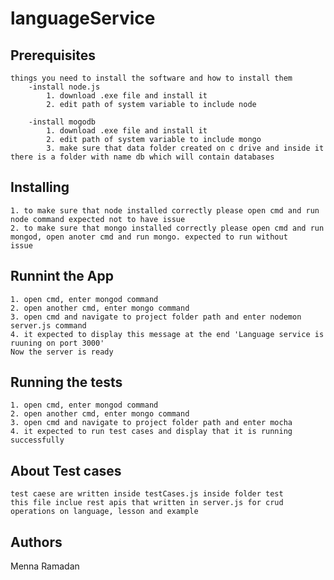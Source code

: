 # languageService
    
## Prerequisites
    things you need to install the software and how to install them
        -install node.js
            1. download .exe file and install it
            2. edit path of system variable to include node
            
        -install mogodb 
            1. download .exe file and install it
            2. edit path of system variable to include mongo
            3. make sure that data folder created on c drive and inside it there is a folder with name db which will contain databases
            


## Installing
    1. to make sure that node installed correctly please open cmd and run node command expected not to have issue
    2. to make sure that mongo installed correctly please open cmd and run mongod, open anoter cmd and run mongo. expected to run without        issue
    

## Runnint the App
    1. open cmd, enter mongod command
    2. open another cmd, enter mongo command
    3. open cmd and navigate to project folder path and enter nodemon server.js command 
    4. it expected to display this message at the end 'Language service is ruuning on port 3000'
    Now the server is ready
    
## Running the tests
    1. open cmd, enter mongod command
    2. open another cmd, enter mongo command
    3. open cmd and navigate to project folder path and enter mocha
    4. it expected to run test cases and display that it is running successfully


## About Test cases
    test caese are written inside testCases.js inside folder test
    this file inclue rest apis that written in server.js for crud operations on language, lesson and example


## Authors
Menna Ramadan